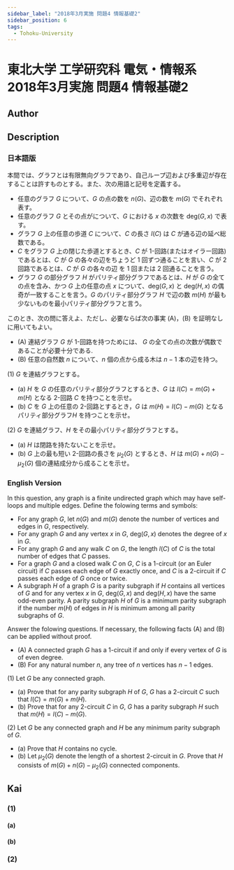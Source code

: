 ```yaml
---
sidebar_label: "2018年3月実施 問題4 情報基礎2"
sidebar_position: 6
tags:
  - Tohoku-University
---
```

# 東北大学 工学研究科 電気・情報系 2018年3月実施 問題4 情報基礎2

## **Author**


## **Description**
### 日本語版
本間では、グラフとは有限無向グラフであり、自己ループ辺および多重辺が存在することは許すものとする。また、次の用語と記号を定義する。

- 任意のグラフ $G$ について、$G$ の点の数を $n(G)$、辺の数を $m(G)$ でそれぞれ表す。
- 任意のグラフ $G$ とその点がについて、$G$ における $x$ の次数を $\text{deg}(G, x)$ で表す。
- グラフ $G$ 上の任意の歩道 $C$ について、$C$ の長さ $l(C)$ は $C$ が通る辺の延べ総数である。
- $C$ をグラフ $G$ 上の閉じた歩道とするとき、$C$ が $1$-回路(またはオイラー回路)であるとは、$C$ が $G$ の各々の辺をちょうど $1$ 回ずつ通ることを言い、$C$ が $2$ 回路であるとは、$C$ が $G$ の各々の辺 を $1$ 回または $2$ 回通ることを言う。
- グラフ $G$ の部分グラフ $H$ がパリティ部分グラフであるとは、$H$ が $G$ の全ての点を含み、かつ $G$ 上の任意の点 $x$ について、$\text{deg}(G,x)$ と $\text{deg}(H,x)$ の偶奇が一致することを言う。$G$ のパリティ部分グラフ $H$ で辺の数 $m(H)$ が最も少ないものを最小パリティ部分グラフと言う。

このとき、次の問に答えよ、ただし、必要ならば次の事実 (A)，(B) を証明なしに用いてもよい。

- (A) 連結グラフ $G$ が $1$-回路を持つためには、 $G$ の全ての点の次数が偶数であることが必要十分である.
- (B) 任意の自然数 $n$ について、$n$ 個の点から成る木は $n-1$ 本の辺を持つ。

(1) $G$ を連結グラフとする。

- (a) $H$ を $G$ の任意のパリティ部分グラフとするとき、$G$ は $l(C)=m(G)+m(H)$ となる $2$-回路 $C$ を持つことを示せ。
- (b) $C$ を $G$ 上の任意の $2$-回路とするとき，$G$ は $m(H)= l(C) - m(G)$ となるパリティ部分グラフ$H$ を持つことを示せ。

(2) $G$ を連結グラフ、$H$ をその最小パリティ部分グラフとする。

- (a) $H$ は閉路を持たないことを示せ。
- (b) $G$ 上の最も短い $2$-回路の長さを $\mu_2(G)$ とするとき、$H$ は $m(G)+n(G)-\mu_2(G)$ 個の連結成分から成ることを示せ。

### English Version
In this question, any graph is a finite undirected graph which may have self-loops and multiple edges. Define the folowing terms and symbols:

- For any graph $G$, let $n(G)$ and $m(G)$ denote the number of vertices and edges in $G$, respectively.
- For any graph $G$ and any vertex $x$ in $G$, $\text{deg}(G, x)$ denotes the degree of $x$ in $G$.
- For any graph $G$ and any walk $C$ on $G$, the length $l(C)$ of $C$ is the total number of edges that $C$ passes.
- For a graph $G$ and a closed walk $C$ on $G$, $C$ is a 1-circuit (or an Euler circuit) if $C$ passes each edge of $G$ exactly once, and $C$ is a 2-circuit if $C$ passes each edge of $G$ once or twice.
- A subgraph $H$ of a graph $G$ is a parity subgraph if $H$ contains all vertices of $G$ and for any vertex $x$ in $G$, $\text{deg}(G, x)$ and $\text{deg}(H, x)$ have the same odd-even parity. A parity subgraph $H$ of $G$ is a minimum parity subgraph if the number $m(H)$ of edges in $H$ is minimum among all parity subgraphs of $G$.

Answer the folowing questions. If necessary, the following facts (A) and (B) can be applied without proof.

- (A) A connected graph $G$ has a 1-circuit if and only if every vertex of $G$ is of even degree.
- (B) For any natural number $n$, any tree of $n$ vertices has $n-1$ edges.

(1) Let $G$ be any connected graph.

- (a) Prove that for any parity subgraph $H$ of $G$, $G$ has a 2-circuit $C$ such that $l(C) = m(G) + m(H)$.
- (b) Prove that for any 2-circuit $C$ in $G$, $G$ has a parity subgraph $H$ such that $m(H) = l(C) - m(G)$.

(2) Let $G$ be any connected graph and $H$ be any minimum parity subgraph of $G$.

- (a) Prove that $H$ contains no cycle.
- (b) Let $\mu_2(G)$ denote the length of a shortest 2-circuit in $G$. Prove that $H$ consists of $m(G) +n(G) - \mu_2(G)$ connected components.

## **Kai**

### (1)
#### (a)

#### (b)

### (2)